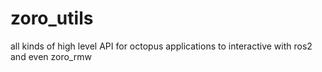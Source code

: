 #  zoro_utils
all kinds of high level API for octopus applications to interactive with ros2 and even zoro_rmw
